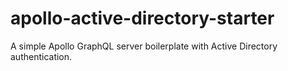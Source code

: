 # apollo-active-directory-starter
A simple Apollo GraphQL server boilerplate with Active Directory authentication.
